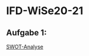 # IFD-WiSe20-21

## Aufgabe 1:
<a href="https://Patrickneudert.github.io/IFD-WiSe20-21/task0/Instagram-Screens.pdf"> SWOT-Analyse</a>
